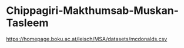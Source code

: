 # Chippagiri-Makthumsab-Muskan-Tasleem
https://homepage.boku.ac.at/leisch/MSA/datasets/mcdonalds.csv
